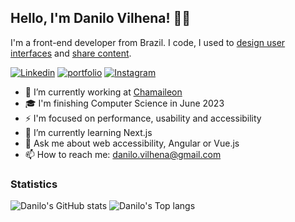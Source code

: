 ## Hello, I'm Danilo Vilhena! 👋🏼

I'm a front-end developer from Brazil. I code, I used to [design user interfaces](https://danilovilhena.com/#designs) and [share content](https://instagram.com/dev_danilo).

<a href="https://www.linkedin.com/in/danilo-vilhena/en">![Linkedin](https://img.shields.io/badge/LinkedIn-0077B5?style=for-the-badge&logo=linkedin&logoColor=white)</a>
<a href="https://danilovilhena.com/">![portfolio](https://img.shields.io/badge/Portfolio-4d1a7f?style=for-the-badge&logo=Portfolio&logoColor=white)</a>
<a href="https://www.instagram.com/dev_danilo/">![Instagram](https://img.shields.io/badge/Instagram-E4405F?style=for-the-badge&logo=instagram&logoColor=white)</a>


* 🔭 I’m currently working at [Chamaileon](https://chamaileon.io/)  
* 🎓 I'm finishing Computer Science in June 2023
* ⚡️ I'm focused on performance, usability and accessibility  
* 🌱 I’m currently learning Next.js   
* 💬 Ask me about web accessibility, Angular or Vue.js  
* 📫 How to reach me: danilo.vilhena@gmail.com  

### Statistics

![Danilo's GitHub stats](https://github-readme-stats.vercel.app/api?username=danilovilhena&show_icons=true&theme=react)
![Danilo's Top langs](https://github-readme-stats.vercel.app/api/top-langs/?username=danilovilhena&theme=react&layout=compact)
